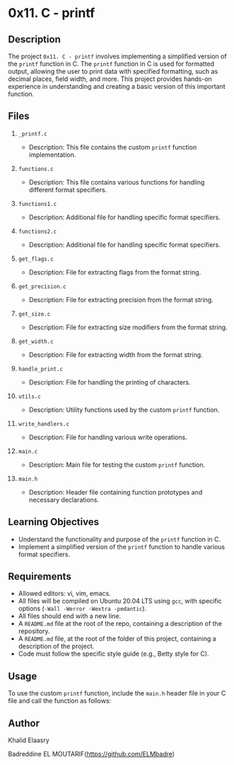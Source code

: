  # 0x11. C - printf

## Description

The project `0x11. C - printf` involves implementing a simplified version of the `printf` function in C. The `printf` function in C is used for formatted output, allowing the user to print data with specified formatting, such as decimal places, field width, and more. This project provides hands-on experience in understanding and creating a basic version of this important function.

## Files

1. `_printf.c`
   - Description: This file contains the custom `printf` function implementation.

2. `functions.c`
   - Description: This file contains various functions for handling different format specifiers.

3. `functions1.c`
   - Description: Additional file for handling specific format specifiers.

4. `functions2.c`
   - Description: Additional file for handling specific format specifiers.

5. `get_flags.c`
   - Description: File for extracting flags from the format string.

6. `get_precision.c`
   - Description: File for extracting precision from the format string.

7. `get_size.c`
   - Description: File for extracting size modifiers from the format string.

8. `get_width.c`
   - Description: File for extracting width from the format string.

9. `handle_print.c`
   - Description: File for handling the printing of characters.

10. `utils.c`
    - Description: Utility functions used by the custom `printf` function.

11. `write_handlers.c`
    - Description: File for handling various write operations.

12. `main.c`
    - Description: Main file for testing the custom `printf` function.

13. `main.h`
    - Description: Header file containing function prototypes and necessary declarations.

## Learning Objectives

- Understand the functionality and purpose of the `printf` function in C.
- Implement a simplified version of the `printf` function to handle various format specifiers.

## Requirements

- Allowed editors: vi, vim, emacs.
- All files will be compiled on Ubuntu 20.04 LTS using `gcc`, with specific options (`-Wall -Werror -Wextra -pedantic`).
- All files should end with a new line.
- A `README.md` file at the root of the repo, containing a description of the repository.
- A `README.md` file, at the root of the folder of this project, containing a description of the project.
- Code must follow the specific style guide (e.g., Betty style for C).

## Usage

To use the custom   `printf` function, include the `main.h` header file in your C file and call the function as follows:

## Author

Khalid Elaasry

Badreddine EL MOUTARIF(https://github.com/ELMbadre)

